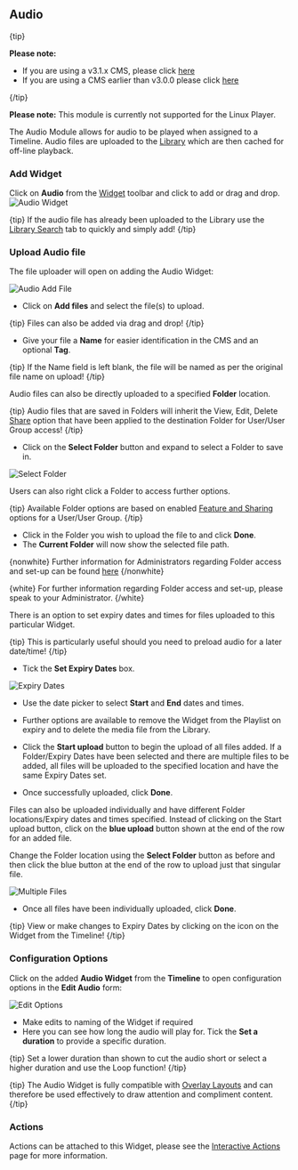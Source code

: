 <!--toc=widgets-->

## Audio 

{tip}

**Please note:**

- If you are using a v3.1.x CMS, please click [here](media_modules_audio.html)
- If you are using a CMS earlier than v3.0.0 please click [here](media_modules_audio_2.html)

{/tip}

**Please note:** This module is currently not supported for the Linux Player.

The Audio Module allows for audio to be played when assigned to a Timeline. Audio files are uploaded to the [Library](https://xibo.org.uk/manual/en/media_library.html) which are then cached for off-line playback.

### Add Widget

Click on **Audio** from the [Widget](layouts_widgets.html) toolbar and click to add or drag and drop.![Audio Widget](img/v2_media_audio_widget.png)

{tip}
If the audio file has already been uploaded to the Library use the [Library Search](layouts_library_search.html) tab to quickly and simply add!
{/tip}

### Upload Audio file

The file uploader will open on adding the Audio Widget:

![Audio Add File](img/v3_modules_audio_upload.png)

- Click on **Add files** and select the file(s) to upload.

{tip}
Files can also be added via drag and drop!
{/tip}

- Give your file a **Name** for easier identification in the CMS and an optional **Tag**.

{tip}
If the Name field is left blank, the file will be named as per the original file name on upload!
{/tip}

Audio files can also be directly uploaded to a specified **Folder** location.

{tip}
Audio files that are saved in Folders will inherit the View, Edit, Delete [Share](users_features_and_sharing.html) option that have been applied to the destination Folder for User/User Group access!
{/tip}

- Click on the **Select Folder** button and expand to select a Folder to save in.

![Select Folder](img/v3_media_audio_select_folder.png)

Users can also right click a Folder to access further options.

{tip}
Available Folder options are based on enabled [Feature and Sharing](users_features_and_sharing.html) options for a User/User Group.
{/tip}

- Click in the Folder you wish to upload the file to and click **Done**. 
- The **Current Folder** will now show the selected file path.

{nonwhite}
Further information for Administrators regarding Folder access and set-up can be found [here](https://xibo.org.uk/docs/setup/folders-administration)
{/nonwhite}

{white}
For further information regarding Folder access and set-up, please speak to your Administrator.
{/white}

There is an option to set expiry dates and times for files uploaded to this particular Widget.

{tip}
This is particularly useful should you need to preload audio for a later date/time!
{/tip}

- Tick the **Set Expiry Dates** box.

![Expiry Dates](img/v3_media_audio_expiry_dates.png)

- Use the date picker to select **Start** and **End** dates and times.

- Further options are available to remove the Widget from the Playlist on expiry and to delete the media file from the Library.


- Click the **Start upload** button to begin the upload of all files added. If a Folder/Expiry Dates have been selected and there are multiple files to be added, all files will be uploaded to the specified location and have the same Expiry Dates set.
- Once successfully uploaded, click **Done**.

Files can also be uploaded individually and have different Folder locations/Expiry dates and times specified.
Instead of clicking on the Start upload button, click on the **blue upload** button shown at the end of the row for an added file. 

Change the Folder location using the **Select Folder** button as before and then click the blue button at the end of the row to upload just that singular file.

![Multiple Files](img/v3_media_audio_multiple_files.png)

- Once all files have been individually uploaded, click **Done**.


{tip}
View or make changes to Expiry Dates by clicking on the icon on the Widget from the Timeline!
{/tip}

### Configuration Options

Click on the added **Audio Widget** from the **Timeline** to open configuration options in the **Edit Audio** form:

![Edit Options](img/v3_media_audio_edit_options.png)

- Make edits to naming of the Widget if required
- Here you can see how long the audio will play for. Tick the **Set a duration** to provide a specific duration.

{tip}
Set a lower duration than shown to cut the audio short or select a higher duration and use the Loop function!
{/tip}

{tip}
The Audio Widget is fully compatible with [Overlay Layouts](layouts_overlay.html) and can therefore be used effectively to draw attention and compliment content.
{/tip}

### Actions

Actions can be attached to this Widget, please see the [Interactive Actions](layouts_interactive_actions.html) page for more information.



















